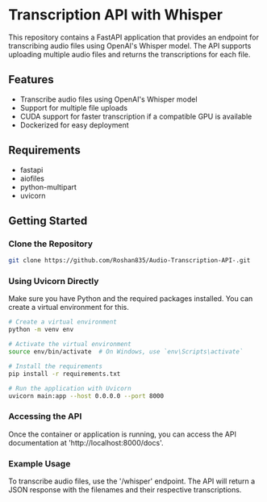 # Transcription API with Whisper

This repository contains a FastAPI application that provides an endpoint for transcribing audio files using OpenAI's Whisper model. The API supports uploading multiple audio files and returns the transcriptions for each file.

## Features

- Transcribe audio files using OpenAI's Whisper model
- Support for multiple file uploads
- CUDA support for faster transcription if a compatible GPU is available
- Dockerized for easy deployment

## Requirements

- fastapi
- aiofiles
- python-multipart
- uvicorn

## Getting Started

### Clone the Repository

```bash
git clone https://github.com/Roshan835/Audio-Transcription-API-.git
```

### Using Uvicorn Directly

Make sure you have Python and the required packages installed. You can create a virtual environment for this.

```bash
# Create a virtual environment
python -m venv env

# Activate the virtual environment
source env/bin/activate  # On Windows, use `env\Scripts\activate`

# Install the requirements
pip install -r requirements.txt

# Run the application with Uvicorn
uvicorn main:app --host 0.0.0.0 --port 8000
```

### Accessing the API
Once the container or application is running, you can access the API documentation at 'http://localhost:8000/docs'.

### Example Usage
To transcribe audio files, use the '/whisper' endpoint.
The API will return a JSON response with the filenames and their respective transcriptions.


